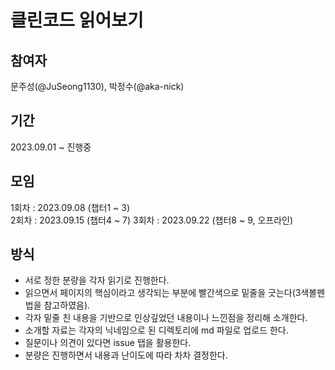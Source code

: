 # 클린코드 읽어보기

## 참여자
문주성(@JuSeong1130), 박정수(@aka-nick)

## 기간
2023.09.01 ~ 진행중

## 모임
1회차 : 2023.09.08 (챕터1 ~ 3)  
2회차 : 2023.09.15 (챕터4 ~ 7)
3회차 : 2023.09.22 (챕터8 ~ 9, 오프라인)

## 방식
- 서로 정한 분량을 각자 읽기로 진행한다.
- 읽으면서 페이지의 핵심이라고 생각되는 부분에 빨간색으로 밑줄을 긋는다(3색볼펜법을 참고하였음).
- 각자 밑줄 친 내용을 기반으로 인상깊었던 내용이나 느낀점을 정리해 소개한다.
- 소개할 자료는 각자의 닉네임으로 된 디렉토리에 md 파일로 업로드 한다.
- 질문이나 의견이 있다면 issue 탭을 활용한다.
- 분량은 진행하면서 내용과 난이도에 따라 차차 결정한다.
